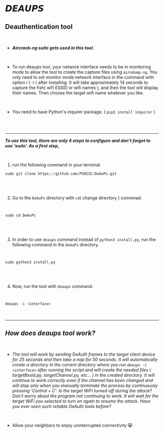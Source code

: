 # 𝘿𝙀𝘼𝙐𝙋𝙎

## Deauthentication tool

<br>

- ***Aircrack-ng suite gets used in this tool.***

<br>

- To run deaups tool, your network interface needs to be in monitoring mode to allow the tool to create the capture files using `airodump-ng`. You only need to set monitor mode network interface in the command with option i ( -i ) after installing. It will take approximately 14 seconds to capture the fish( wifi ESSID or wifi names ), and then the tool will display their names. Then choose the target wifi name whatever you like.

<br>

- You need to have Python's inquirer package. ( `pip3 install inquirer` )

<br>

<br>

***

***To use this tool, there are only 4 steps to configure and don't forget to use 'sudo'. As a first step,***

<br>

1. run the following command in your terminal.

```python
sudo git clone https://github.com/PSNISC/DeAuPs.git
```

<br>

<br>


2. Go to the `DeAuPs` directory with `cd`( change directory ) commnad.


```python


sudo cd DeAuPs


```

<br>

<br>

3. In order to use `deaups` command instead of `python3 install.py`, run the following command in the `DeAuPs` directory.

```python


sudo python3 install.py


```


<br>

<br>

4. Now, run the tool with `deaups` command.


```python


deaups -i <interface>


```
<br>

***

## ***How does deaups tool work?***

<br>

- *The tool will work by sending DeAuth frames to the target client device for 25 seconds and then take a nap for 50 seconds. It will automatically create a directory in the current directory where you run `deaups -i <interface>` after running the script and will create the needed files ( targetBssid.py, targetChannel.py, etc... ) in the created directory. It will continue to work correctly even if the channel has been changed and will stop only when you manually terminate the process by continuously pressing 'Control + C'. Is the target WiFi turned off during the attack? Don't worry about the program not continuing to work. It will wait for the target WiFi you selected to turn on again to resume the attack. Have you ever seen such reliable DeAuth tools before?*

<br>


- Allow your neighbors to enjoy uninterrupted connectivity 😸

<br>
